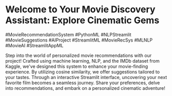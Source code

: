
# Welcome to Your Movie Discovery Assistant: Explore Cinematic Gems

#MovieRecommendationSystem #PythonML #NLPStreamlit #MovieSuggestions #AIProject #StreamlitML #MovieRecSys #MLNLP #MovieAI #StreamlitAppML

Step into the world of personalized movie recommendations with our project! Crafted using machine learning, NLP, and the IMDb dataset from Kaggle, we've designed this system to enhance your movie-finding experience. By utilizing cosine similarity, we offer suggestions tailored to your tastes. Through an interactive Streamlit interface, uncovering your next favorite film becomes a seamless journey. Share your preferences, delve into recommendations, and embark on a personalized cinematic adventure!


